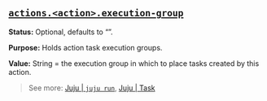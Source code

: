 <a href="#heading--actions-action-execution-group"><h2 id="heading--actions-action-execution-group">`actions.<action>.execution-group`</h2></a>


**Status:** Optional, defaults to “”.

**Purpose:** Holds action task execution groups.

**Value:** String = the execution group in which to place tasks created by this action.

> See more: [Juju | `juju run`](https://juju.is/docs/juju/juju-run), [Juju | Task](https://juju.is/docs/juju/task)
